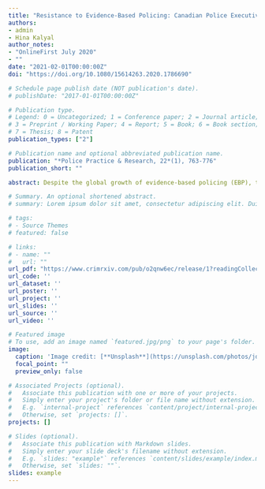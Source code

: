 ```yaml
---
title: "Resistance to Evidence-Based Policing: Canadian Police Executives’ Perceptions as to Which Level of Canadian Policing is Most Resistant"
authors:
- admin
- Hina Kalyal
author_notes:
- "OnlineFirst July 2020"
- ""
date: "2021-02-01T00:00:00Z"
doi: "https://doi.org/10.1080/15614263.2020.1786690"

# Schedule page publish date (NOT publication's date).
# publishDate: "2017-01-01T00:00:00Z"

# Publication type.
# Legend: 0 = Uncategorized; 1 = Conference paper; 2 = Journal article;
# 3 = Preprint / Working Paper; 4 = Report; 5 = Book; 6 = Book section;
# 7 = Thesis; 8 = Patent
publication_types: ["2"]

# Publication name and optional abbreviated publication name.
publication: "*Police Practice & Research, 22*(1), 763-776"
publication_short: ""

abstract: Despite the global growth of evidence-based policing (EBP), there remains a resistance to change within police organizations that ultimately impedes the adoption of evidence-based practices. As a means of identifying which level of policing is most resistant to EBP, the present study describes results from interviews with 38 sworn and civilian Canadian police executives on their perceptions as to which level of policing – leadership, middle management, or the frontline – is most resistant. The results indicate that although there was no consensus among our participants, the middle management level was perceived as most resistant to EBP for a wide array of reasons. Ultimately, the results have practical implications for police practice that surround the need for a greater adoption of change.

# Summary. An optional shortened abstract.
# summary: Lorem ipsum dolor sit amet, consectetur adipiscing elit. Duis posuere tellus ac convallis placerat. Proin tincidunt magna sed ex sollicitudin condimentum.

# tags:
# - Source Themes
# featured: false

# links:
# - name: ""
#   url: ""
url_pdf: "https://www.crimrxiv.com/pub/o2qnw6ec/release/1?readingCollection=fb44d3fb" 
url_code: ''
url_dataset: ''
url_poster: ''
url_project: ''
url_slides: ''
url_source: ''
url_video: ''

# Featured image
# To use, add an image named `featured.jpg/png` to your page's folder. 
image:
  caption: 'Image credit: [**Unsplash**](https://unsplash.com/photos/jdD8gXaTZsc)'
  focal_point: ""
  preview_only: false

# Associated Projects (optional).
#   Associate this publication with one or more of your projects.
#   Simply enter your project's folder or file name without extension.
#   E.g. `internal-project` references `content/project/internal-project/index.md`.
#   Otherwise, set `projects: []`.
projects: []

# Slides (optional).
#   Associate this publication with Markdown slides.
#   Simply enter your slide deck's filename without extension.
#   E.g. `slides: "example"` references `content/slides/example/index.md`.
#   Otherwise, set `slides: ""`.
slides: example
---
```

